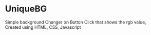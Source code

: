 # UniqueBG
Simple background Changer on Button Click that shows the rgb value, Created using HTML, CSS, Javascript

